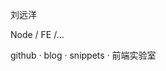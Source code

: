 <style>
    .sidebar,
    .sidebar-toggle {
        display: none;
    }

    .content {
        left: 0;
        font-size: 20px;
        text-align: center;
    }

    a {
        text-decoration: none;
    }
</style>

刘远洋 

Node / FE /...

[github](https://github.com/hoperyy) · [blog](https://github.com/hoperyy/blog) · [snippets](docs/snippets/README) · [前端实验室](docs/前端实验室/README)

